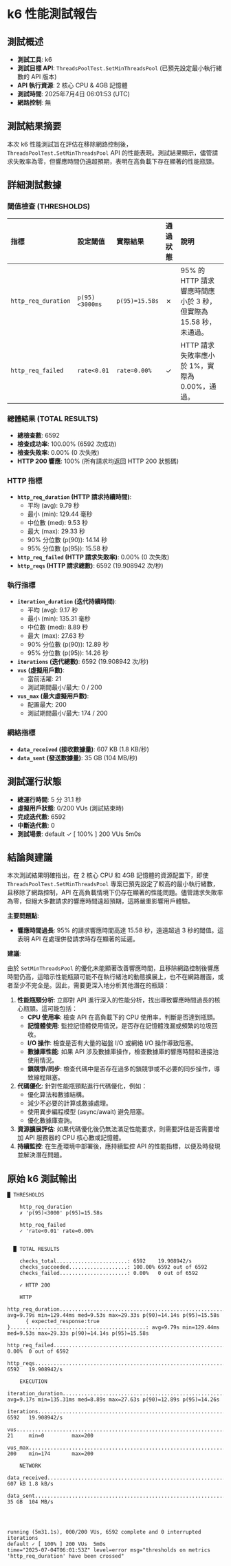 # k6 性能測試報告

## 測試概述

*   **測試工具**: k6
*   **測試目標 API**: `ThreadsPoolTest.SetMinThreadsPool` (已預先設定最小執行緒數的 API 版本)
*   **API 執行資源**: 2 核心 CPU & 4GB 記憶體
*   **測試時間**: 2025年7月4日 06:01:53 (UTC)
*   **網路控制**: 無

## 測試結果摘要

本次 k6 性能測試旨在評估在移除網路控制後，`ThreadsPoolTest.SetMinThreadsPool` API 的性能表現。測試結果顯示，儘管請求失敗率為零，但響應時間仍遠超預期，表明在高負載下存在顯著的性能瓶頸。

## 詳細測試數據

### 閾值檢查 (THRESHOLDS)

| 指標              | 設定閾值      | 實際結果      | 通過狀態 | 說明                                     |
| :---------------- | :------------ | :------------ | :------- | :--------------------------------------- |
| `http_req_duration` | `p(95)<3000ms` | `p(95)=15.58s` | ✗        | 95% 的 HTTP 請求響應時間應小於 3 秒，但實際為 15.58 秒，未通過。 |
| `http_req_failed`   | `rate<0.01`   | `rate=0.00%`  | ✓        | HTTP 請求失敗率應小於 1%，實際為 0.00%，通過。 |

### 總體結果 (TOTAL RESULTS)

*   **總檢查數**: 6592
*   **檢查成功率**: 100.00% (6592 次成功)
*   **檢查失敗率**: 0.00% (0 次失敗)
*   **HTTP 200 響應**: 100% (所有請求均返回 HTTP 200 狀態碼)

### HTTP 指標

*   **`http_req_duration` (HTTP 請求持續時間)**:
    *   平均 (avg): 9.79 秒
    *   最小 (min): 129.44 毫秒
    *   中位數 (med): 9.53 秒
    *   最大 (max): 29.33 秒
    *   90% 分位數 (p(90)): 14.14 秒
    *   95% 分位數 (p(95)): 15.58 秒
*   **`http_req_failed` (HTTP 請求失敗率)**: 0.00% (0 次失敗)
*   **`http_reqs` (HTTP 請求總數)**: 6592 (19.908942 次/秒)

### 執行指標

*   **`iteration_duration` (迭代持續時間)**:
    *   平均 (avg): 9.17 秒
    *   最小 (min): 135.31 毫秒
    *   中位數 (med): 8.89 秒
    *   最大 (max): 27.63 秒
    *   90% 分位數 (p(90)): 12.89 秒
    *   95% 分位數 (p(95)): 14.26 秒
*   **`iterations` (迭代總數)**: 6592 (19.908942 次/秒)
*   **`vus` (虛擬用戶數)**:
    *   當前活躍: 21
    *   測試期間最小/最大: 0 / 200
*   **`vus_max` (最大虛擬用戶數)**:
    *   配置最大: 200
    *   測試期間最小/最大: 174 / 200

### 網絡指標

*   **`data_received` (接收數據量)**: 607 KB (1.8 KB/秒)
*   **`data_sent` (發送數據量)**: 35 GB (104 MB/秒)

## 測試運行狀態

*   **總運行時間**: 5 分 31.1 秒
*   **虛擬用戶狀態**: 0/200 VUs (測試結束時)
*   **完成迭代數**: 6592
*   **中斷迭代數**: 0
*   **測試場景**: default ✓ [ 100% ] 200 VUs 5m0s

## 結論與建議

本次測試結果明確指出，在 2 核心 CPU 和 4GB 記憶體的資源配置下，即使 `ThreadsPoolTest.SetMinThreadsPool` 專案已預先設定了較高的最小執行緒數，且移除了網路控制，API 在高負載情境下仍存在顯著的性能問題。儘管請求失敗率為零，但絕大多數請求的響應時間遠超預期，這將嚴重影響用戶體驗。

**主要問題點**:

*   **響應時間過長**: 95% 的請求響應時間高達 15.58 秒，遠遠超過 3 秒的閾值。這表明 API 在處理併發請求時存在顯著的延遲。

**建議**:

由於 `SetMinThreadsPool` 的優化未能顯著改善響應時間，且移除網路控制後響應時間仍高，這暗示性能瓶頸可能不在執行緒池的動態擴展上，也不在網路層面，或者至少不完全是。因此，需要更深入地分析其他潛在的瓶頸：

1.  **性能瓶頸分析**: 立即對 API 進行深入的性能分析，找出導致響應時間過長的核心瓶頸。這可能包括：
    *   **CPU 使用率**: 檢查 API 在高負載下的 CPU 使用率，判斷是否達到瓶頸。
    *   **記憶體使用**: 監控記憶體使用情況，是否存在記憶體洩漏或頻繁的垃圾回收。
    *   **I/O 操作**: 檢查是否有大量的磁盤 I/O 或網絡 I/O 操作導致阻塞。
    *   **數據庫性能**: 如果 API 涉及數據庫操作，檢查數據庫的響應時間和連接池使用情況。
    *   **鎖競爭/同步**: 檢查代碼中是否存在過多的鎖競爭或不必要的同步操作，導致線程阻塞。
2.  **代碼優化**: 針對性能瓶頸點進行代碼優化，例如：
    *   優化算法和數據結構。
    *   減少不必要的計算或數據處理。
    *   使用異步編程模型 (async/await) 避免阻塞。
    *   優化數據庫查詢。
3.  **資源擴展評估**: 如果代碼優化後仍無法滿足性能要求，則需要評估是否需要增加 API 服務器的 CPU 核心數或記憶體。
4.  **持續監控**: 在生產環境中部署後，應持續監控 API 的性能指標，以便及時發現並解決潛在問題。

## 原始 k6 測試輸出

```
█ THRESHOLDS

    http_req_duration
    ✗ 'p(95)<3000' p(95)=15.58s

    http_req_failed
    ✓ 'rate<0.01' rate=0.00%


  █ TOTAL RESULTS

    checks_total.......................: 6592    19.908942/s
    checks_succeeded...................: 100.00% 6592 out of 6592
    checks_failed......................: 0.00%   0 out of 6592

    ✓ HTTP 200

    HTTP
    http_req_duration.......................................................: avg=9.79s min=129.44ms med=9.53s max=29.33s p(90)=14.14s p(95)=15.58s
      { expected_response:true }............................................: avg=9.79s min=129.44ms med=9.53s max=29.33s p(90)=14.14s p(95)=15.58s
    http_req_failed.........................................................: 0.00%  0 out of 6592
    http_reqs...............................................................: 6592   19.908942/s

    EXECUTION
    iteration_duration......................................................: avg=9.17s min=135.31ms med=8.89s max=27.63s p(90)=12.89s p(95)=14.26s
    iterations..............................................................: 6592   19.908942/s
    vus.....................................................................: 21     min=0         max=200
    vus_max.................................................................: 200    min=174       max=200

    NETWORK
    data_received...........................................................: 607 kB 1.8 kB/s
    data_sent...............................................................: 35 GB  104 MB/s




running (5m31.1s), 000/200 VUs, 6592 complete and 0 interrupted iterations
default ✓ [ 100% ] 200 VUs  5m0s
time="2025-07-04T06:01:53Z" level=error msg="thresholds on metrics 'http_req_duration' have been crossed"
```